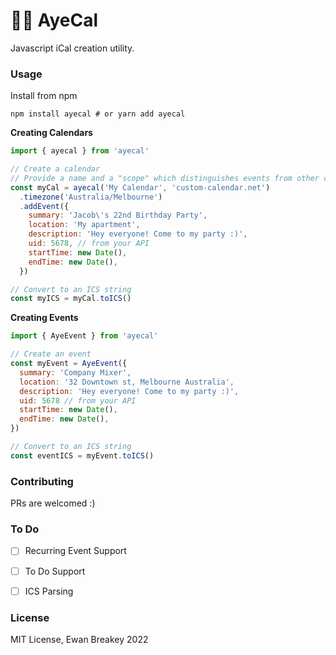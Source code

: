 # 🏴‍☠️ AyeCal
Javascript iCal creation utility.


### Usage

Install from npm
```
npm install ayecal # or yarn add ayecal
```

**Creating Calendars**
```js
import { ayecal } from 'ayecal'

// Create a calendar
// Provide a name and a "scope" which distinguishes events from other calendars
const myCal = ayecal('My Calendar', 'custom-calendar.net')
  .timezone('Australia/Melbourne')
  .addEvent({
    summary: 'Jacob\'s 22nd Birthday Party',
    location: 'My apartment',
    description: 'Hey everyone! Come to my party :)',
    uid: 5678, // from your API
    startTime: new Date(),
    endTime: new Date(),
  })

// Convert to an ICS string
const myICS = myCal.toICS()
```

**Creating Events**
```js
import { AyeEvent } from 'ayecal'

// Create an event
const myEvent = AyeEvent({
  summary: 'Company Mixer',
  location: '32 Downtown st, Melbourne Australia',
  description: 'Hey everyone! Come to my party :)',
  uid: 5678 // from your API
  startTime: new Date(),
  endTime: new Date(),
})

// Convert to an ICS string
const eventICS = myEvent.toICS()
```

### Contributing

PRs are welcomed :)

### To Do
- [ ] Recurring Event Support
- [ ] To Do Support
- [ ] ICS Parsing


### License
MIT License, Ewan Breakey 2022
